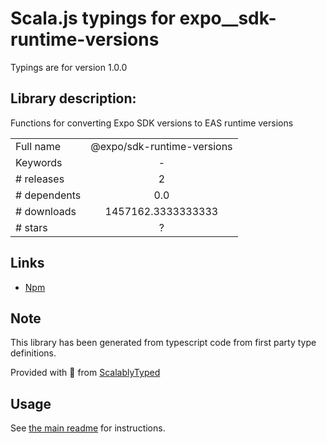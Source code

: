 
# Scala.js typings for expo__sdk-runtime-versions

Typings are for version 1.0.0

## Library description:
Functions for converting Expo SDK versions to EAS runtime versions

|                    |                 |
| ------------------ | :-------------: |
| Full name          | @expo/sdk-runtime-versions |
| Keywords           | - |
| # releases         | 2 |
| # dependents       | 0.0 |
| # downloads        | 1457162.3333333333 |
| # stars            | ? |

## Links
- [Npm](https://www.npmjs.com/package/%40expo%2Fsdk-runtime-versions)
    


## Note
This library has been generated from typescript code from first party type definitions.

Provided with :purple_heart: from [ScalablyTyped](https://github.com/oyvindberg/ScalablyTyped)

## Usage
See [the main readme](../../readme.md) for instructions.


